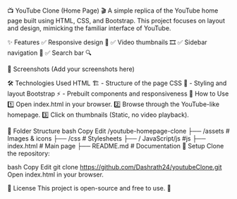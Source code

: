 📺 YouTube Clone (Home Page) 🎬
A simple replica of the YouTube home page built using HTML, CSS, and Bootstrap. This project focuses on layout and design, mimicking the familiar interface of YouTube.

✨ Features
✅ Responsive design 📱
✅ Video thumbnails 🎞️
✅ Sidebar navigation 📂
✅ Search bar 🔍


📸 Screenshots
(Add your screenshots here)

🛠️ Technologies Used
HTML 🏗️ - Structure of the page
CSS 🎨 - Styling and layout
Bootstrap ⚡ - Prebuilt components and responsiveness
🚀 How to Use
1️⃣ Open index.html in your browser.
2️⃣ Browse through the YouTube-like homepage.
3️⃣ Click on thumbnails (Static, no video playback).

📂 Folder Structure
bash
Copy
Edit
/youtube-homepage-clone
├── /assets           # Images & icons
├── /css              # Stylesheets
├── / JavaScript/js   #js
├── index.html        # Main page
├── README.md         # Documentation
🔧 Setup
Clone the repository:

bash
Copy
Edit
git clone https://github.com/Dashrath24/youtubeClone.git
Open index.html in your browser.

📜 License
This project is open-source and free to use. 🚀

